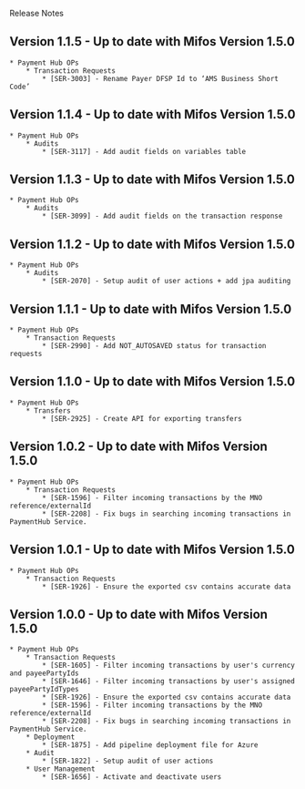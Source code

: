 Release Notes

## Version 1.1.5 - Up to date with Mifos Version 1.5.0

    * Payment Hub OPs
        * Transaction Requests
            * [SER-3003] - Rename Payer DFSP Id to ‘AMS Business Short Code’ 

## Version 1.1.4 - Up to date with Mifos Version 1.5.0

    * Payment Hub OPs
        * Audits
            * [SER-3117] - Add audit fields on variables table

## Version 1.1.3 - Up to date with Mifos Version 1.5.0

    * Payment Hub OPs
        * Audits
            * [SER-3099] - Add audit fields on the transaction response

## Version 1.1.2 - Up to date with Mifos Version 1.5.0

    * Payment Hub OPs
        * Audits
            * [SER-2070] - Setup audit of user actions + add jpa auditing

## Version 1.1.1 - Up to date with Mifos Version 1.5.0

    * Payment Hub OPs
        * Transaction Requests
            * [SER-2990] - Add NOT_AUTOSAVED status for transaction requests

## Version 1.1.0 - Up to date with Mifos Version 1.5.0

    * Payment Hub OPs
        * Transfers
            * [SER-2925] - Create API for exporting transfers

## Version 1.0.2 - Up to date with Mifos Version 1.5.0

    * Payment Hub OPs
        * Transaction Requests
            * [SER-1596] - Filter incoming transactions by the MNO reference/externalId
            * [SER-2208] - Fix bugs in searching incoming transactions in PaymentHub Service.

## Version 1.0.1 - Up to date with Mifos Version 1.5.0

    * Payment Hub OPs
        * Transaction Requests
            * [SER-1926] - Ensure the exported csv contains accurate data

## Version 1.0.0 - Up to date with Mifos Version 1.5.0

    * Payment Hub OPs
        * Transaction Requests
            * [SER-1605] - Filter incoming transactions by user's currency and payeePartyIds
            * [SER-1646] - Filter incoming transactions by user's assigned payeePartyIdTypes
            * [SER-1926] - Ensure the exported csv contains accurate data
            * [SER-1596] - Filter incoming transactions by the MNO reference/externalId
            * [SER-2208] - Fix bugs in searching incoming transactions in PaymentHub Service.
        * Deployment
            * [SER-1875] - Add pipeline deployment file for Azure
        * Audit
            * [SER-1822] - Setup audit of user actions
        * User Management
            * [SER-1656] - Activate and deactivate users
